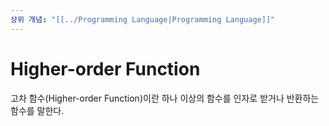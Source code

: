 ```yaml
---
상위 개념: "[[../Programming Language|Programming Language]]"
---
```

# Higher-order Function
고차 함수(Higher-order Function)이란 하나 이상의 함수를 인자로 받거나 반환하는 함수를 말한다.